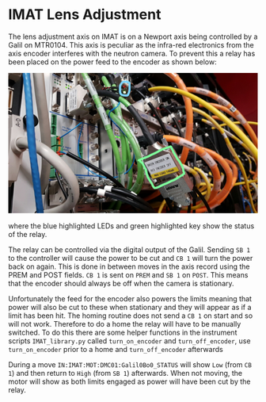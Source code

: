 # IMAT Lens Adjustment

The lens adjustment axis on IMAT is on a Newport axis being controlled by a Galil on MTR0104. This axis is peculiar as the infra-red electronics from the axis encoder interferes with the neutron camera. To prevent this a relay has been placed on the power feed to the encoder as shown below:

![](IMAT_relay.jpg)

where the blue highlighted LEDs and green highlighted key show the status of the relay.

The relay can be controlled via the digital output of the Galil. Sending `SB 1` to the controller will cause the power to be cut and `CB 1` will turn the power back on again. This is done in between moves in the axis record using the PREM and POST fields. `CB 1` is sent on `PREM` and `SB 1` on `POST`. This means that the encoder should always be off when the camera is stationary.

Unfortunately the feed for the encoder also powers the limits meaning that power will also be cut to these when stationary and they will appear as if a limit has been hit. The homing routine does not send a `CB 1` on start and so will not work. Therefore to do a home the relay will have to be manually switched. To do this there are some helper functions in the instrument scripts `IMAT_library.py` called `turn_on_encoder` and `turn_off_encoder`, use `turn_on_encoder` prior to a home and `turn_off_encoder` afterwards

During a move `IN:IMAT:MOT:DMC01:Galil0Bo0_STATUS` will show `Low` (from `CB 1`) and then return to `High` (from `SB 1`) afterwards. When not moving, the motor will show as both limits engaged as power will have been cut by the relay. 